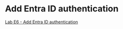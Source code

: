 # Add Entra ID authentication

[Lab E6 - Add Entra ID authentication](https://microsoft.github.io/copilot-camp/pages/extend-m365-copilot/06-add-authentication/)